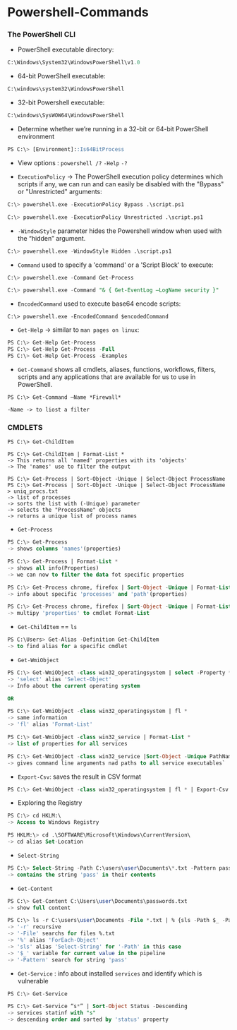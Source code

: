 # Powershell-Commands


### The PowerShell CLI
- PowerShell executable directory:
```sql
C:\Windows\System32\WindowsPowerShell\v1.0
```
- 64-bit PowerShell executable:
```sql
C:\windows\system32\WindowsPowerShell
```
- 32-bit Powershell executable:
```sql
C:\windows\SysWOW64\WindowsPowerShell
```
- Determine whether we’re running in a 32-bit or 64-bit PowerShell environment
```sql
PS C:\> [Environment]::Is64BitProcess
```
- View options : `powershell /?` `-Help` `-?`

- `ExecutionPolicy` -> The PowerShell execution policy determines which scripts if any, we can run and can easily be disabled with the "Bypass" or "Unrestricted" arguments:
```sql
C:\> powershell.exe -ExecutionPolicy Bypass .\script.ps1

C:\> powershell.exe -ExecutionPolicy Unrestricted .\script.ps1
```
- `-WindowStyle` parameter hides the Powershell window when used with the “hidden” argument.
```sql
C:\> powershell.exe -WindowStyle Hidden .\script.ps1
```
- `Command` used to specify a 'command' or a 'Script Block' to execute:
```sql
C:\> powershell.exe -Command Get-Process

C:\> powershell.exe -Command "& { Get-EventLog –LogName security }"
```
- `EncodedCommand` used to execute base64 encode scripts:
```
C:\> powershell.exe -EncodedCommand $encodedCommand
```
- `Get-Help` -> similar to `man pages on linux`:
```sql
PS C:\> Get-Help Get-Process
PS C:\> Get-Help Get-Process -Full
PS C:\> Get-Help Get-Process -Examples
```
- `Get-Command` shows all cmdlets, aliases, functions, workflows, filters, scripts and any applications that are available for us to use in PowerShell.
```
PS C:\> Get-Command –Name *Firewall*

-Name -> to liost a filter
```
### CMDLETS

```
PS C:\> Get-ChildItem

PS C:\> Get-ChildItem | Format-List *
-> This returns all 'named' properties with its 'objects'
-> The 'names' use to filter the output

PS C:\> Get-Process | Sort-Object -Unique | Select-Object ProcessName
PS C:\> Get-Process | Sort-Object -Unique | Select-Object ProcessName > uniq_procs.txt
-> list of processes
-> sorts the list with (-Unique) parameter
-> selects the "ProcessName" objects
-> returns a unique list of process names
```
- `Get-Process`
```sql
PS C:\> Get-Process
-> shows columns 'names'(properties)

PS C:\> Get-Process | Format-List *
-> shows all info(Properties)
-> we can now to filter the data fot specific properties

PS C:\> Get-Process chrome, firefox | Sort-Object -Unique | Format-List Path
-> info about specific 'processes' and 'path'(properties)

PS C:\> Get-Process chrome, firefox | Sort-Object -Unique | Format-List Path,Id
-> multipy 'properties' to cmdlet Format-List
```
- `Get-ChildItem` == `ls`
```sql
PS C:\Users> Get-Alias -Definition Get-ChildItem
-> to find alias for a specific cmdlet
```
- `Get-WmiObject`
```sql
PS C:\> Get-WmiObject -class win32_operatingsystem | select -Property *
-> 'select' alias 'Select-Object'
-> Info about the current operating system

OR

PS C:\> Get-WmiObject -class win32_operatingsystem | fl *
-> same information
-> 'fl' alias 'Format-List'

PS C:\> Get-WmiObject -class win32_service | Format-List *
-> list of properties for all services

PS C:\> Get-WmiObject -class win32_service |Sort-Object -Unique PathName | fl Pathname
-> gives command line arguments nad paths to all service executables`
```
- `Export-Csv`: saves the result in CSV format
```sql
PS C:\> Get-WmiObject -class win32_operatingsystem | fl * | Export-Csv C:\host_info.csv
```
- Exploring the Registry
```sql
PS C:\> cd HKLM:\
-> Access to Windows Registry

PS HKLM:\> cd .\SOFTWARE\Microsoft\Windows\CurrentVersion\
-> cd alias Set-Location
```
- `Select-String`
```sql
PS C:\> Select-String -Path C:\users\user\Documents\*.txt -Pattern pass*
-> contains the string 'pass' in their contents
```
- `Get-Content`
```sql
PS C:\> Get-Content C:\Users\user\Documents\passwords.txt
-> show full content

PS C:\> ls -r C:\users\user\Documents -File *.txt | % {sls -Path $_ -Pattern pass* }
-> '-r' recursive
-> '-File' searchs for files %.txt
-> '%' alias 'ForEach-Object'
-> 'sls' alias 'Select-String' for '-Path' in this case
-> '$_' variable for current value in the pipeline
-> '-Pattern' search for string 'pass'
```
- `Get-Service` : info about installed `services` and identify which is vulnerable
```sql
PS C:\> Get-Service

PS C:\> Get-Service “s*” | Sort-Object Status -Descending
-> services statinf with "s"
-> descending order and sorted by 'status' property
```






















